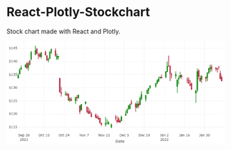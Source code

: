 # React-Plotly-Stockchart
Stock chart made with React and Plotly. 


![Stockchart](https://github.com/Randy-Jordan/React-Plotly-Stockchart/blob/main/Screenshot.png)
